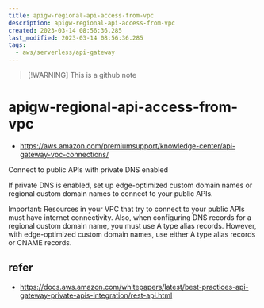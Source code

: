 ```yaml
---
title: apigw-regional-api-access-from-vpc
description: apigw-regional-api-access-from-vpc
created: 2023-03-14 08:56:36.285
last_modified: 2023-03-14 08:56:36.285
tags:
  - aws/serverless/api-gateway
---
```

> [!WARNING] This is a github note
# apigw-regional-api-access-from-vpc
- https://aws.amazon.com/premiumsupport/knowledge-center/api-gateway-vpc-connections/

Connect to public APIs with private DNS enabled

If private DNS is enabled, set up edge-optimized custom domain names or regional custom domain names to connect to your public APIs.

Important: Resources in your VPC that try to connect to your public APIs must have internet connectivity. Also, when configuring DNS records for a regional custom domain name, you must use A type alias records. However, with edge-optimized custom domain names, use either A type alias records or CNAME records.


## refer
- https://docs.aws.amazon.com/whitepapers/latest/best-practices-api-gateway-private-apis-integration/rest-api.html



